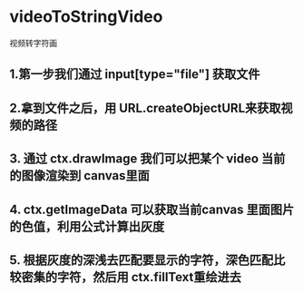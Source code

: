 # videoToStringVideo
视频转字符画
## 1.第一步我们通过 input[type="file"] 获取文件
## 2.拿到文件之后，用 URL.createObjectURL来获取视频的路径
## 3. 通过 ctx.drawImage 我们可以把某个 video 当前的图像渲染到 canvas里面
## 4. ctx.getImageData 可以获取当前canvas 里面图片的色值，利用公式计算出灰度
## 5. 根据灰度的深浅去匹配要显示的字符，深色匹配比较密集的字符，然后用 ctx.fillText重绘进去
